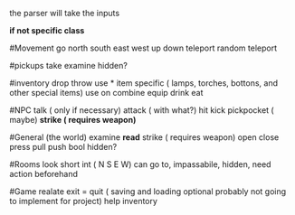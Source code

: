 the parser will take the inputs

**if not specific class**

#Movement
go
north
south
east
west
up
down
teleport
random teleport


#pickups
take
examine
hidden?


#inventory
drop
throw
use * item specific ( lamps, torches, bottons, and other special items)
use on
combine
equip
drink
eat


#NPC
talk ( only if necessary)
attack ( with what?)
hit
kick
pickpocket ( maybe)
**strike ( requires weapon)**


#General (the world)
examine
**read**
strike ( requires weapon)
open
close
press
pull
push
bool hidden?


#Rooms
look
short int ( N S E W) can go to, impassabile, hidden, need action beforehand


#Game realate
exit = quit ( saving and loading optional probably not going to implement for project)
help
inventory
